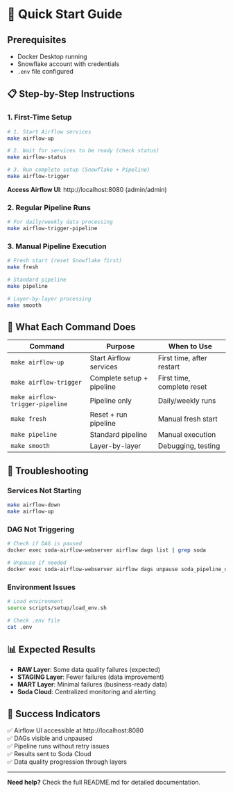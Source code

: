 # 🚀 Quick Start Guide

## Prerequisites
- Docker Desktop running
- Snowflake account with credentials
- `.env` file configured

## 📋 Step-by-Step Instructions

### 1. First-Time Setup

```bash
# 1. Start Airflow services
make airflow-up

# 2. Wait for services to be ready (check status)
make airflow-status

# 3. Run complete setup (Snowflake + Pipeline)
make airflow-trigger
```

**Access Airflow UI**: http://localhost:8080 (admin/admin)

### 2. Regular Pipeline Runs

```bash
# For daily/weekly data processing
make airflow-trigger-pipeline
```

### 3. Manual Pipeline Execution

```bash
# Fresh start (reset Snowflake first)
make fresh

# Standard pipeline
make pipeline

# Layer-by-layer processing
make smooth
```

## 🎯 What Each Command Does

| Command | Purpose | When to Use |
|---------|---------|-------------|
| `make airflow-up` | Start Airflow services | First time, after restart |
| `make airflow-trigger` | Complete setup + pipeline | First time, complete reset |
| `make airflow-trigger-pipeline` | Pipeline only | Daily/weekly runs |
| `make fresh` | Reset + run pipeline | Manual fresh start |
| `make pipeline` | Standard pipeline | Manual execution |
| `make smooth` | Layer-by-layer | Debugging, testing |

## 🔧 Troubleshooting

### Services Not Starting
```bash
make airflow-down
make airflow-up
```

### DAG Not Triggering
```bash
# Check if DAG is paused
docker exec soda-airflow-webserver airflow dags list | grep soda

# Unpause if needed
docker exec soda-airflow-webserver airflow dags unpause soda_pipeline_only
```

### Environment Issues
```bash
# Load environment
source scripts/setup/load_env.sh

# Check .env file
cat .env
```

## 📊 Expected Results

- **RAW Layer**: Some data quality failures (expected)
- **STAGING Layer**: Fewer failures (data improvement)
- **MART Layer**: Minimal failures (business-ready data)
- **Soda Cloud**: Centralized monitoring and alerting

## 🎉 Success Indicators

✅ Airflow UI accessible at http://localhost:8080  
✅ DAGs visible and unpaused  
✅ Pipeline runs without retry issues  
✅ Results sent to Soda Cloud  
✅ Data quality progression through layers  

---

**Need help?** Check the full README.md for detailed documentation.
